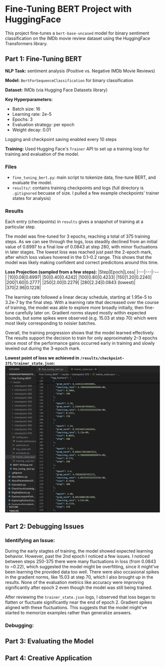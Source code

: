 # Fine-Tuning BERT Project with HuggingFace
This project fine-tunes a ```bert-base-uncased``` model for binary sentiment classification on the IMDb movie review dataset using the HuggingFace Transformers library.

## Part 1: Fine-Tuning BERT
**NLP Task:** sentiment analysis (Positive vs. Negative IMDb Movie Reviews)

**Model:** ```BertForSequenceClassification``` for binary classification

**Dataset:** IMDb (via Hugging Face Datasets library)

**Key Hyperparameters:**
- Batch size: 16
- Learning rate: 2e-5
- Epochs: 3
- Evaluation strategy: per epoch
- Weight decay: 0.01

Logging and checkpoint saving enabled every 10 steps

**Training:** Used Hugging Face's ```Trainer``` API to set up a training loop for training and evaluation of the model.

### Files
- ```fine_tuning_bert.py```: main script to tokenize data, fine-tune BERT, and evaluate the model.
- ```results/```: contains training checkpoints and logs (full directory is ```.gitignored``` becuase of size. I pulled a few example checkpoints' trainer states for analysis)

### Results
Each entry (checkpoints) in ```results``` gives a snapshot of training at a particular step.

The model was fine-tuned for 3 epochs, reaching a total of 375 training steps. As we can see through the logs, loss steadily declined from an initial value of 0.6997 to a final low of 0.0843 at step 280, with minor fluctuations in later stages. The lowest loss was reached just past the 2-epoch mark, after which loss values hovered in the 0.1–0.2 range. This shows that the model was likely making confident and correct predicitons around this time.

**Loss Projection (sampled from a few steps):**
|Step|Epoch|Loss|
|---|---|---|
|10|0.08|0.6997|
|50|0.40|0.4242|
|100|0.80|0.4233|
|150|1.20|0.2240|
|200|1.60|0.2777|
|250|2.00|0.2279|
|280|2.24|0.0843 (lowest)|
|370|2.96|0.1228|

The learning rate followed a linear decay schedule, starting at 1.95e-5 to 3.2e-7 by the final step. With a learning rate that decreased over the course of training, the model was able to explore more broadly initially, then fine-tune carefully later on. Gradient norms stayed mostly within expected bounds, but some spikes were observed (e.g. 15.03 at step 70) which were most likely corresponding to noisier batches.

Overall, the training progression shows that the model learned effectively. The results support the decision to train for only approximately 2–3 epochs since most of the performance gains occurred early in training and slowly leveled out during the 3-epoch mark.

**Lowest point of loss we achieved in ```/results/checkpoint-375/trainer_state.json```:**
![alt text][logo]

[logo]:https://github.com/gamroyan/cognizantGenAIExternRepo/blob/main/Fine-Tuning-BERT/BERT%20Fine-Tuning%20Checkpoint375.png "Checkpoint 375"


## Part 2: Debugging Issues

### Identifying an Issue:
During the early stagtes of training, the model showed expected learning behavior. However, past the 2nd epoch I noticed a few issues. I noticed between steps 250-375 there were many fluctuations in loss (from 0.0843 to ~0.22), which suggested the model might be overfitting, since it might've been learning the provided data too well. There were also occasional spikes in the gradient norms, like 15.03 at step 70, which I also brought up in the results. None of the evaluation metrics like accuracy were improving significantly after epoch 2 even though the model was still being trained.

After reviewing the ```trainer_state.json``` logs, I observed that loss began to flatten or fluctuate significantly near the end of epoch 2. Gradient spikes aligned with these fluctuations. This suggests that the model might've started to memorize examples rather than generalize answers.

### Debugging:

## Part 3: Evaluating the Model

## Part 4: Creative Application
